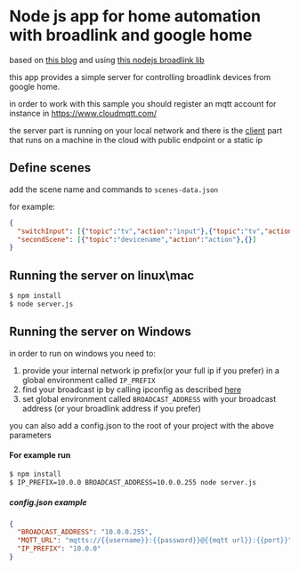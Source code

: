 # Node js app for home automation with broadlink and google home
based on [this blog](https://medium.com/@dtinth/remotely-turning-on-my-air-conditioner-through-google-assistant-1a1441471e9d) and using [this nodejs broadlink lib](https://github.com/momodalo/broadlinkjs)

this app provides a simple server for controlling broadlink devices from google home.

in order to work with this sample you should register an mqtt account for instance 
in https://www.cloudmqtt.com/ 

the server part is running on your local network
and there is the [client](/client) part that runs on a machine in the cloud with public endpoint or a static ip

Define scenes
-------
add the scene name and commands to `scenes-data.json`

for example:
```json
{
  "switchInput": [{"topic":"tv","action":"input"},{"topic":"tv","action":"input"},{"topic":"tv","action":"ok"}],
  "secondScene": [{"topic":"devicename","action":"action"},{}]
}
```
Running the server on linux\mac
--------
```bash
$ npm install
$ node server.js

```



Running the server on Windows
--------
in order to run on windows you need to:
1) provide your internal network ip prefix(or your full ip if you prefer)
in a global environment called `IP_PREFIX`
2) find your broadcast ip by calling ipconfig as described [here](https://documentation.progress.com/output/ua/OpenEdge_latest/index.html#page/gsins/determining-the-broadcast-address.html)
3) set global environment called `BROADCAST_ADDRESS` with your broadcast address (or your broadlink address if you prefer)

you can also add a config.json to the root of your project with the above parameters

#### For example run
```bash
$ npm install
$ IP_PREFIX=10.0.0 BROADCAST_ADDRESS=10.0.0.255 node server.js
```

##### config.json example
```json
{
  "BROADCAST_ADDRESS": "10.0.0.255",
  "MQTT_URL": "mqtts://{{username}}:{{password}}@{{mqtt url}}:{{port}}",
  "IP_PREFIX": "10.0.0"
}
```
